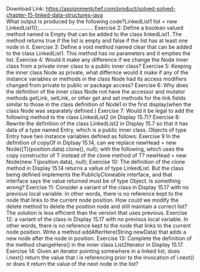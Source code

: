 Download Link: https://assignmentchef.com/product/solved-solved-chapter-15-linked-data-structures-java
<br>
What output is produced by the following code?LinkedList1 list = new LinkedList1();……………………………… Exercise 2: Define a boolean valued method named is Empty that can be added to the class linkedList1. The method returns true if the list is empty and false if the list has at least one node in it. Exercise 3: Define a void method named clear that can be added to the class LinkedList1. This method has no parameters and it empties the list. Exercise 4: Would it make any difference if we change the Node inner class from a private inner class to a public inner class? Exercise 5: Keeping the inner class Node as private, what differnce would it make if any of the instance variables or methods in the class Node had its access modifiers changed from private to public or package access? Exercise 6: Why does the definition of the inner class Node not have the accessor and mutator methods getLink, setLink, or other get and set methods for the link fields similar to those in the class definition of Node1 in the first display(when the class Node was separately defined.) Exercise 7: Would it be legal to add the following method to the class LinkedList2 (in Display 15.7)? Exercise 8: Rewrite the definition of the class LinkedList2 in Display 15.7 so that it has data of a type named Entry, which is a public inner class. Objects of type Entry have two instance variables defined as follows: Exercise 9 In the definition of copyOf in Diplsay 15.14, can we replace newHead = new Node((T)(position.data).clone(), null); with the following, which uses the copy constructor of T instead of the clone method of T? newHead = new Node(new T(position.data), null); Exercise 10: The definition of the clone method in Display 15.14 returns a vallue of type LinkedList. But the class being defined implements the PubliclyCloneable interface, and that interface says the value returned must be of type Object. Is something wrong? Exercise 11: Consider a variant of the class in Display 15.17 with no previous local variable. In other words, there is no reference kept to the node that links to the current node position. How could we modify the delete method to delete the position node and still maintain a correct list? The solution is less efficient than the version that uses previous. Exercise 12: a variant of the class in Display 15.17 with no previous local variable. In other words, there is no reference kept to the node that links to the current node position. Write a method addAfterHere(String newData) that adds a new node after the node in position. Exercise 13: Complete the definition of the method changeHere() in the inner class List2Iterator in Display 15.17. Exercise 14: Given an iterator pointing somewhere in a linked list, does i.next() return the value that i is referencing prior to the invocation of i.next() or does it return the value of the next node in the list?